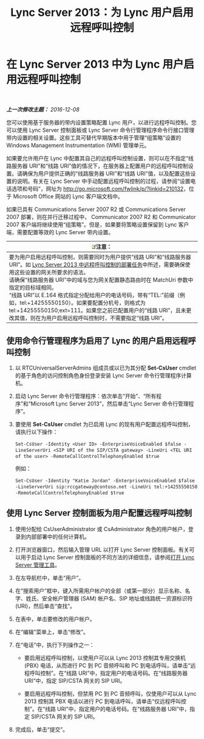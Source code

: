 ﻿---
title: Lync Server 2013：为 Lync 用户启用远程呼叫控制
TOCTitle: 为 Lync 用户启用远程呼叫控制
ms:assetid: f39bc10d-034c-4875-a0b8-554e1109e7e6
ms:mtpsurl: https://technet.microsoft.com/zh-cn/library/Gg615048(v=OCS.15)
ms:contentKeyID: 49314730
ms.date: 12/10/2016
mtps_version: v=OCS.15
ms.translationtype: HT
---

# 在 Lync Server 2013 中为 Lync 用户启用远程呼叫控制

 

_**上一次修改主题：** 2016-12-08_

您可以使用基于服务器的带内设置策略配置 Lync 用户，以进行远程呼叫控制。您可以使用 Lync Server 控制面板或 Lync Server 命令行管理程序命令行接口管理带内设置的相关设置。这些工具可替代早期版本中用于管理“组策略”设置的 Windows Management Instrumentation (WMI) 管理单元。

如果要允许用户在 Lync 中配置其自己的远程呼叫控制设置，则可以在不指定“线路服务器 URI”和“线路 URI”值的情况下，在服务器上配置用户的远程呼叫控制设置。请确保为用户提供正确的“线路服务器 URI”和“线路 URI”值，以及配置这些设置的说明。有关在 Lync Server 中手动配置远程呼叫控制的过程，请参阅“设置电话选项和号码”，网址为 <http://go.microsoft.com/fwlink/p/?linkid=210132>，位于 Microsoft Office 网站的 Lync 客户端文档中。

如果已具有 Communications Server 2007 R2 或 Communications Server 2007 部署，则在并行迁移过程中， Communicator 2007 R2 和 Communicator 2007 客户端将继续使用“组策略”。但是，如果要将策略设置保留到 Lync 客户端，需要配置等效的 Lync Server 带内设置。

<table>
<thead>
<tr class="header">
<th><img src="images/Dn783119.note(OCS.15).gif" title="note" alt="note" />注意：</th>
</tr>
</thead>
<tbody>
<tr class="odd">
<td>要为用户启用远程呼叫控制，则需要同时为用户提供“线路 URI”和“线路服务器 URI”。如 <a href="lync-server-2013-deployment-tasks-for-remote-call-control.md">Lync Server 2013 中远程呼叫控制的部署任务</a>中所述，需要确保使用这些设置的网关所要求的语法。<br />
请确保“线路服务器 URI”中的域与您为网关配置静态路由时在 MatchUri 参数中指定的目标域相同。<br />
“线路 URI”以 E.164 格式指定分配给用户的电话号码，带有“TEL:”前缀（例如，tel:+14255550150）。如果要配置分机号，则格式为 tel:+14255550150;ext=111。如果您之前已配置用户的“线路 URI”，且未更改其值，则在为用户启用远程呼叫控制时，不需要指定“线路 URI”。</td>
</tr>
</tbody>
</table>


## 使用命令行管理程序为启用了 Lync 的用户启用远程呼叫控制

1.  以 RTCUniversalServerAdmins 组成员或以已为其分配 **Set-CsUser** cmdlet 的基于角色的访问控制角色身份登录安装 Lync Server 命令行管理程序计算机。

2.  启动 Lync Server 命令行管理程序：依次单击“开始”、“所有程序”和“Microsoft Lync Server 2013”，然后单击“Lync Server 命令行管理程序”。

3.  要使用 **Set-CsUser** cmdlet 为已启用 Lync 的现有用户配置远程呼叫控制，请执行以下操作：
    
        Set-CsUser -Identity <User ID> -EnterpriseVoiceEnabled $false -LineServerUri <SIP URI of the SIP/CSTA gateway> -LineUri <TEL URI of the user> -RemoteCallControlTelephonyEnabled $true
    
    例如：
    
        Set-CsUser -Identity "Katie Jordan" -EnterpriseVoiceEnabled $false -LineServerUri sip:rccgateway@contoso.net -LineUri tel:+14255550150 -RemoteCallControlTelephonyEnabled $true

## 使用 Lync Server 控制面板为用户配置远程呼叫控制

1.  使用分配给 CsUserAdministrator 或 CsAdministrator 角色的用户帐户，登录到内部部署中的任何计算机。

2.  打开浏览器窗口，然后输入管理 URL 以打开 Lync Server 控制面板。有关可以用于启动 Lync Server 控制面板的不同方法的详细信息，请参阅[打开 Lync Server 管理工具](lync-server-2013-open-lync-server-administrative-tools.md)。

3.  在左导航栏中，单击“用户”。

4.  在“搜索用户”框中，键入所需用户帐户的全部（或第一部分）显示名称、名字、姓氏、安全帐户管理器 (SAM) 帐户名、SIP 地址或线路统一资源标识符 (URI)，然后单击“查找”。

5.  在表中，单击要修改的用户帐户。

6.  在“编辑”菜单上，单击“修改”。

7.  在“电话”中，执行下列操作之一：
    
      - 要启用远程呼叫控制，以使用户可以从 Lync 2013 控制其专用交换机 (PBX) 电话，从而进行 PC 到 PC 音频呼叫和 PC 到电话呼叫，请单击“远程呼叫控制”。在“线路 URI”中，指定用户的电话号码。在“线路服务器 URI”中，指定 SIP/CSTA 网关的 SIP URI。
    
      - 要启用远程呼叫控制，但禁用 PC 到 PC 音频呼叫，仅使用户可以从 Lync 2013 控制其 PBX 电话以进行 PC 到电话呼叫，请单击“仅远程呼叫控制”。在“线路 URI”中，指定用户的电话号码。在“线路服务器 URI”中，指定 SIP/CSTA 网关的 SIP URI。

8.  完成后，单击“提交”。

